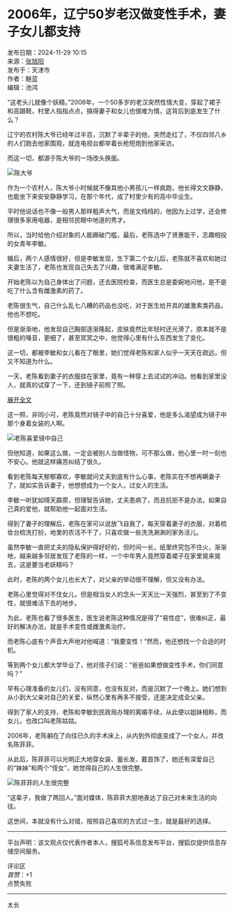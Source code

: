# 2006年，辽宁50岁老汉做变性手术，妻子女儿都支持

发布日期：2024-11-29 10:15  
来源：[张旭阳](https://www.sohu.com/a/831400307_121622868?spm=smpc.content-abroad.content.1.1737546088764vxhbRnN)  
发布于：天津市  
作者：魅蓝  
编辑：池鸿  

“这老头儿就像个妖精。”2006年，一个50多岁的老汉突然性情大变，穿起了裙子和高跟鞋，村里人指指点点，搞得妻子和女儿也很难为情，这背后到底发生了什么？

辽宁的农村陈大爷已经年过半百，沉默了半辈子的他，突然走红了，不仅四邻八乡的人们跑去他家围观，就连电视台都举着长枪短炮到他家采访。

而这一切，都源于陈大爷的一场改头换面。

![陈大爷](//q1.itc.cn/q_70/images01/20241128/31cf6ab24a9342a9bd6f9a8d1ac1d087.png)

作为一个农村人，陈大爷小时候就不像其他小男孩儿一样疯跑，他长得文文静静，也能坐下来安安静静学习，在那个年代，成了村里少有的高中毕业生。

平时他说话也不像一般男人那样粗声大气，而是文绉绉的，他因为上过学，还会修理很多家用电器，是相邻民眼中地道的秀才。

所以，当时给他介绍对象的人能踢破门槛，最后，老陈选中了贤惠能干，志趣相投的女青年李敏。

婚后，两个人感情很好，但是李敏发现，生下第二个女儿后，老陈就不喜欢和她过夫妻生活了，老陈也发现自己失去了兴趣，很难满足李敏。

开始老陈以为自己身体出了问题，还去医院检查，而医生总是委婉地问他，是不是吃了什么含有雌激素的药了。

老陈很生气，自己什么乱七八糟的药品也没吃，对于医生给开具的雄激素类药品，他也不想吃。

但是渐渐地，他发现自己胸部逐渐隆起，皮肤竟然比年轻时还光滑了，原本就不是很粗的嗓音，更细了，甚至冥冥之中，他觉得心里有什么东西发生了变化。

这一切，都被李敏和女儿看在了眼里，她们觉得老陈和家人似乎一天天在疏远，但又不知道为什么。

一天，老陈看到妻子的衣服挂在家里，竟有一种穿上去试试的冲动。他看到家里没人，就真的试穿了一下，还到镜子前照了照。

[展开全文](javascript:;)

这一照，非同小可，老陈竟然对镜子中的自己十分喜爱，他是多么渴望成为镜子中那个身着女装的人啊。

![老陈喜爱镜中自己](//q9.itc.cn/q_70/images01/20241128/ad7bfe9537d44d868724b7d809bb15d9.png)

但他知道，如果这么做，一定会被别人当做怪物，可不那么做，他心里一时一刻也不安心。他就这样痛苦纠结了很久。

看到老陈每天郁郁寡欢，李敏就问丈夫到底有什么心事，老陈实在不想再瞒妻子了，就如实告诉妻子，他想想成为一个女人，过女人的生活。

李敏一听犹如晴天霹雳，但理智告诉她，丈夫患病了，而且抗拒不是办法，如果自己真的爱他，就帮助他一起面对生活。

得到了妻子的理解后，老陈在家可以说放飞自我了，每天穿着妻子的衣服，对着梳妆台梳洗打扮，地里的农活不干了，只喜欢做一些洗洗涮涮的家务活儿。

虽然李敏一直把丈夫的隐私保护得好好的，但时间一长，纸里终究包不住火，渐渐地，越来越多邻居发现了老陈的一样，一个中年男人竟然穿着裙子在家里晃来晃去，这是要当老妖精吗？

此时，老陈的两个女儿也长大了，对父亲的举动很不理解，但又没有办法。

老陈心里觉得对不住女儿，但是相当女人的念头一天天比一天强烈，甚至到了不变性，就很难活下去的地步。

为此，老陈也看了很多医生，医生说老陈这种情况是得了“易性症”，很难纠正，最好的解决办法，就是手术变性或雌激素治疗。

而老陈心底有个声音大声地对他喊道：“我要变性！”然而，他还想找一个合适的时机。

等到两个女儿都大学毕业了，他对孩子们说：“爸爸如果想做变性手术，你们同意吗？”

早有心理准备的女儿们，没有同意，也没有反对，而是沉默了一个晚上。她们想到从小到大父亲对自己的关爱，纵然心里有再多不接受，还是决定成全父亲。

得到了家人的支持，老陈和李敏到民政局办理的离婚手续，从此便以姐妹相称，而女儿，也改口叫老陈姑姑。

2006年，老陈躺在了向往已久的手术床上，从内到外彻底变成了一个女人，并改名陈菲菲。

从此后，陈菲菲可以光明正大地穿女装、蓄长发、戴首饰了，她还有深爱自己的“妹妹”和两个“侄女”，她觉得自己的人生很完整。

![陈菲菲的人生很完整](//q5.itc.cn/q_70/images01/20241128/e5f263d4b07d4d789aa9876581c65cda.png)

“这辈子，我做了两回人。”面对媒体，陈菲菲大胆地表达了自己对未来生活的向往。

这世间，本就没有什么对错，按照自己喜欢的方式过一生，就是最好的选择。

--- 

平台声明：该文观点仅代表作者本人，搜狐号系信息发布平台，搜狐仅提供信息存储空间服务。

评论区  
_首赞_：+1  
点赞失败

---  
太长